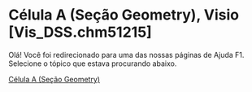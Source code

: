 
# Célula A (Seção Geometry), Visio [Vis_DSS.chm51215]

Olá! Você foi redirecionado para uma das nossas páginas de Ajuda F1. Selecione o tópico que estava procurando abaixo.

[Célula A (Seção Geometry)](http://msdn.microsoft.com/library/6853df0f-d22e-89ca-7d34-342b9c0bea23%28Office.15%29.aspx)
